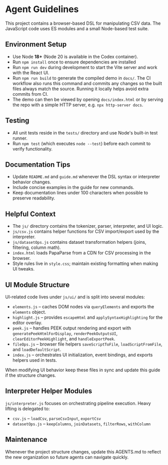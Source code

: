 # Agent Guidelines

This project contains a browser-based DSL for manipulating CSV data. The JavaScript code uses ES modules and a small Node-based test suite.

## Environment Setup
- Use Node **18+** (Node 20 is available in the Codex container).
- Run `npm install` once to ensure dependencies are installed
- Run `npm run dev` during development to start the Vite server and work with the React UI.
- Run `npm run build` to generate the compiled demo in `docs/`. The CI workflow also runs this command and commits any changes so the built files always match the source. Running it locally helps avoid extra commits from CI.
- The demo can then be viewed by opening `docs/index.html` or by serving the repo with a simple HTTP server, e.g. `npx http-server docs`.

## Testing
- All unit tests reside in the `tests/` directory and use Node's built-in test runner.
- Run `npm test` (which executes `node --test`) before each commit to verify functionality.

## Documentation Tips
- Update `README.md` and `guide.md` whenever the DSL syntax or interpreter behavior changes.
- Include concise examples in the guide for new commands.
- Keep documentation lines under 100 characters when possible to preserve readability.

## Helpful Context
- The `js/` directory contains the tokenizer, parser, interpreter, and UI logic.
- `js/csv.js` contains helper functions for CSV import/export used by the interpreter.
- `js/datasetOps.js` contains dataset transformation helpers (joins, filtering, column math).
- `index.html` loads PapaParse from a CDN for CSV processing in the browser.
- Style rules live in `style.css`; maintain existing formatting when making UI tweaks.

## UI Module Structure
UI-related code lives under `js/ui/` and is split into several modules:

- `elements.js` – caches DOM nodes via `queryElements` and exports the `elements` object.
- `highlight.js` – provides `escapeHtml` and `applySyntaxHighlighting` for the editor overlay.
- `peek.js` – handles PEEK output rendering and export with `generatePeekHtmlForDisplay`, `renderPeekOutputsUI`, `clearEditorPeekHighlight`, and `handleExportPeek`.
- `fileOps.js` – browser file helpers `saveScriptToFile`, `loadScriptFromFile`, and `loadDefaultScript`.
- `index.js` – orchestrates UI initialization, event bindings, and exports helpers used in tests.

When modifying UI behavior keep these files in sync and update this guide if the structure changes.

## Interpreter Helper Modules
`js/interpreter.js` focuses on orchestrating pipeline execution. Heavy lifting is delegated to:

- `csv.js` – `loadCsv`, `parseCsvInput`, `exportCsv`
- `datasetOps.js` – `keepColumns`, `joinDatasets`, `filterRows`, `withColumn`

## Maintenance
Whenever the project structure changes, update this AGENTS.md to reflect the new organization so future agents can navigate quickly.

